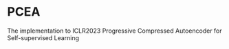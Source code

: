 # PCEA
The implementation to ICLR2023 Progressive Compressed Autoencoder for Self-supervised Learning
